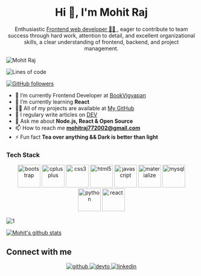 <h1 align="center">Hi 👋, I'm Mohit Raj</h1>
<div align="center">
<!-- <img src="https://user-images.githubusercontent.com/42115530/92640221-9728ca00-f2fa-11ea-8994-c72b26e937de.gif" align="center"/> -->
</div>
<!-- <h1 align="center" style="font-weight:bold;">I'm Mohit Raj</h1> -->
<p align="center">Enthusiastic <a href="https://mohit355.github.io/Portfolio/">Frontend web developer 👨‍💻 </a>, eager to contribute to team success through hard work, attention to detail, and
excellent organizational skills, a clear understanding of frontend, backend, and project management.</p>


<p align="left"> <img src="https://komarev.com/ghpvc/?username=mohit355" alt="Mohit Raj" /> </p>


![Lines of code](https://img.shields.io/badge/From%20Hello%20World%20I've%20written-4124786%20Lines%20of%20code-blue)

[![GitHub followers](https://img.shields.io/github/followers/mohit355.svg?style=social&label=Follow&maxAge=2592000)](https://github.com/mohit355?tab=followers)




- 🔭 I’m currently Frontend Developer at [BookVigyapan]()
- 🌱 I’m currently learning **React**
- 👨‍💻 All of my projects are available at [My GitHub](https://github.com/mohit355)
- 📝 I regulary write articles on [DEV](https://dev.to/mohit355)
- 💬 Ask me about **Node.js, React & Open Source**
- 📫 How to reach me **mohitraj772002@gmail.com**
- ⚡ Fun fact **Tea over anything && Dark is better than light**

### Tech Stack

<p align="center"><img src="https://devicons.github.io/devicon/devicon.git/icons/bootstrap/bootstrap-plain.svg" alt="bootstrap" width="60" height="60" title="Bootstrap" /> <img src="https://devicons.github.io/devicon/devicon.git/icons/cplusplus/cplusplus-original.svg" alt="cplusplus" width="60" height="60" title="C++"/> <img src="https://devicons.github.io/devicon/devicon.git/icons/css3/css3-original-wordmark.svg" alt="css3" width="60" height="60" title="CSS"/> <img src="https://devicons.github.io/devicon/devicon.git/icons/html5/html5-original-wordmark.svg" alt="html5" width="60" height="60" title="HTML"/> <img src="https://devicons.github.io/devicon/devicon.git/icons/javascript/javascript-original.svg" alt="javascript" width="60" height="60" title="JAVASCRIPT"/> <img src="https://raw.githubusercontent.com/prplx/svg-logos/5585531d45d294869c4eaab4d7cf2e9c167710a9/svg/materialize.svg" alt="materialize" width="60" height="60" title="MATERIALIZE"/> <img src="https://devicons.github.io/devicon/devicon.git/icons/mysql/mysql-original-wordmark.svg" alt="mysql" width="60" height="60" title="MYSQL"/> <img src="https://devicons.github.io/devicon/devicon.git/icons/python/python-original.svg" alt="python" width="60" height="60" title="PYTHON"/> <img src="https://devicons.github.io/devicon/devicon.git/icons/react/react-original-wordmark.svg" alt="react" width="60" height="60" title="REACT.JS"/></p>


![1](https://github-readme-stats.vercel.app/api/top-langs/?username=mohit355&theme=blue-green)

[![Mohit's github stats](https://github-readme-stats.vercel.app/api?username=mohit355&theme=blue-green)](https://github.com/mohit355/github-readme-stats)



## Connect with me  
<div align="center">
<a href="https://github.com/mohit355" target="_blank">
<img src=https://img.shields.io/badge/github-%2324292e.svg?&style=for-the-badge&logo=github&logoColor=white alt=github style="margin-bottom: 5px;" />
</a>
<a href="https://dev.to/mohit355" target="_blank">
<img src=https://img.shields.io/badge/dev.to-%2308090A.svg?&style=for-the-badge&logo=dev.to&logoColor=white alt=devto style="margin-bottom: 5px;" />
</a>
<a href="https://www.linkedin.com/in/mohit-raj-0b51aa171/" target="_blank">
<img src=https://img.shields.io/badge/linkedin-%231E77B5.svg?&style=for-the-badge&logo=linkedin&logoColor=white alt=linkedin style="margin-bottom: 5px;" />
</a>
</div>  
  
